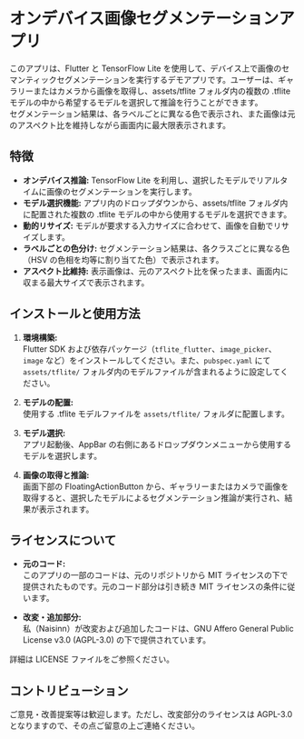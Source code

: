 # オンデバイス画像セグメンテーションアプリ

このアプリは、Flutter と TensorFlow Lite を使用して、デバイス上で画像のセマンティックセグメンテーションを実行するデモアプリです。ユーザーは、ギャラリーまたはカメラから画像を取得し、assets/tflite フォルダ内の複数の .tflite モデルの中から希望するモデルを選択して推論を行うことができます。  
セグメンテーション結果は、各ラベルごとに異なる色で表示され、また画像は元のアスペクト比を維持しながら画面内に最大限表示されます。

## 特徴

- **オンデバイス推論:** TensorFlow Lite を利用し、選択したモデルでリアルタイムに画像のセグメンテーションを実行します。
- **モデル選択機能:** アプリ内のドロップダウンから、assets/tflite フォルダ内に配置された複数の .tflite モデルの中から使用するモデルを選択できます。
- **動的リサイズ:** モデルが要求する入力サイズに合わせて、画像を自動でリサイズします。
- **ラベルごとの色分け:** セグメンテーション結果は、各クラスごとに異なる色（HSV の色相を均等に割り当てた色）で表示されます。
- **アスペクト比維持:** 表示画像は、元のアスペクト比を保ったまま、画面内に収まる最大サイズで表示されます。

## インストールと使用方法

1. **環境構築:**  
   Flutter SDK および依存パッケージ（`tflite_flutter`、`image_picker`、`image` など）をインストールしてください。また、`pubspec.yaml` にて `assets/tflite/` フォルダ内のモデルファイルが含まれるように設定してください。

2. **モデルの配置:**  
   使用する .tflite モデルファイルを `assets/tflite/` フォルダに配置します。

3. **モデル選択:**  
   アプリ起動後、AppBar の右側にあるドロップダウンメニューから使用するモデルを選択します。

4. **画像の取得と推論:**  
   画面下部の FloatingActionButton から、ギャラリーまたはカメラで画像を取得すると、選択したモデルによるセグメンテーション推論が実行され、結果が表示されます。

## ライセンスについて

- **元のコード:**  
  このアプリの一部のコードは、元のリポジトリから MIT ライセンスの下で提供されたものです。元のコード部分は引き続き MIT ライセンスの条件に従います。

- **改変・追加部分:**  
  私（Naisinn）が改変および追加したコードは、GNU Affero General Public License v3.0 (AGPL-3.0) の下で提供されています。

詳細は LICENSE ファイルをご参照ください。

## コントリビューション

ご意見・改善提案等は歓迎します。ただし、改変部分のライセンスは AGPL-3.0 となりますので、その点ご留意の上ご連絡ください。